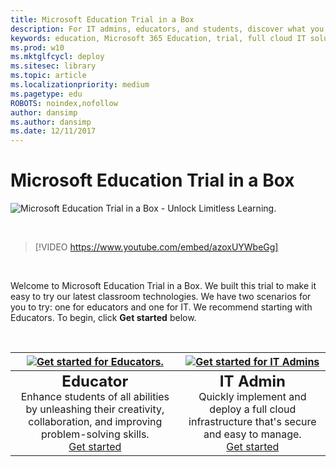 ```yaml
---
title: Microsoft Education Trial in a Box
description: For IT admins, educators, and students, discover what you can do with Microsoft 365 Education. Try it out with our Trial in a Box program.
keywords: education, Microsoft 365 Education, trial, full cloud IT solution, school, deploy, setup, IT admin, educator, student, explore, Trial in a Box
ms.prod: w10
ms.mktglfcycl: deploy
ms.sitesec: library
ms.topic: article
ms.localizationpriority: medium
ms.pagetype: edu
ROBOTS: noindex,nofollow
author: dansimp
ms.author: dansimp
ms.date: 12/11/2017
---
```


# Microsoft Education Trial in a Box

![Microsoft Education Trial in a Box - Unlock Limitless Learning.](images/Unlock-Limitless-Learning.png)

</br>

> [!VIDEO https://www.youtube.com/embed/azoxUYWbeGg]

</br>

Welcome to Microsoft Education Trial in a Box. We built this trial to make it easy to try our latest classroom technologies. We have two scenarios for you to try: one for educators and one for IT. We recommend starting with Educators. To begin, click **Get started** below. 

</br>

| [![Get started for Educators.](images/teacher_rotated_resized.png)](educator-tib-get-started.md) | [![Get started for IT Admins](images/itadmin_rotated_resized.png)](itadmin-tib-get-started.md) |
| :---: | :---: | 
| <span style="font-size: 1.5em">**Educator**</span></br>Enhance students of all abilities by unleashing their creativity, collaboration, and improving problem-solving skills. </br>[Get started](educator-tib-get-started.md) | <span style="font-size: 1.5em">**IT Admin**</span></br>Quickly implement and deploy a full cloud infrastructure that's secure and easy to manage. </br> [Get started](itadmin-tib-get-started.md) |



